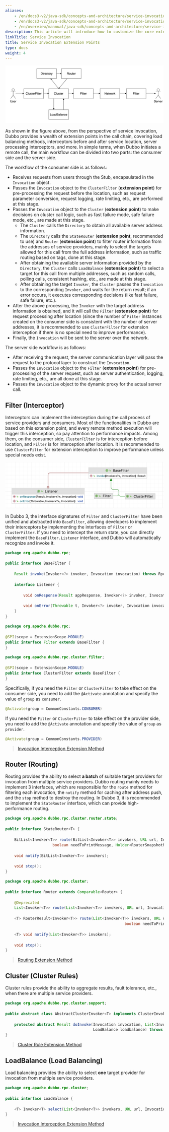 ```yaml
---
aliases:
    - /en/docs3-v2/java-sdk/concepts-and-architecture/service-invocation/
    - /en/docs3-v2/java-sdk/concepts-and-architecture/service-invocation/
    - /en/overview/mannual/java-sdk/concepts-and-architecture/service-invocation/
description: This article will introduce how to customize the core extension points in the calling chain of the Dubbo Java implementation to meet your needs.
linkTitle: Service Invocation
title: Service Invocation Extension Points
type: docs
weight: 4
---
```



![dubbo-architecture](/imgs/v3/concepts/invoke-arch.jpg)

As shown in the figure above, from the perspective of service invocation, Dubbo provides a wealth of extension points in the call chain, covering load balancing methods, interceptors before and after service location, server processing interceptors, and more.
In simple terms, when Dubbo initiates a remote call, the main workflow can be divided into two parts: the consumer side and the server side.

The workflow of the consumer side is as follows:
- Receives requests from users through the Stub, encapsulated in the `Invocation` object.
- Passes the `Invocation` object to the `ClusterFilter` (**extension point**) for pre-processing the request before the location, such as request parameter conversion, request logging, rate limiting, etc., are performed at this stage.
- Passes the `Invocation` object to the `Cluster` (**extension point**) to make decisions on cluster call logic, such as fast failure mode, safe failure mode, etc., are made at this stage.
  - The `Cluster` calls the `Directory` to obtain all available server address information.
  - The `Directory` calls the `StateRouter` (**extension point**, recommended to use) and `Router` (**extension point**) to filter router information from the addresses of service providers, mainly to select the targets allowed for this call from the full address information, such as traffic routing based on tags, done at this stage.
  - After obtaining the available server information provided by the `Directory`, the `Cluster` calls `LoadBalance` (**extension point**) to select a target for this call from multiple addresses, such as random calls, polling calls, consistent hashing, etc., are made at this stage.
  - After obtaining the target `Invoker`, the `Cluster` passes the `Invocation` to the corresponding `Invoker`, and waits for the return result; if an error occurs, it executes corresponding decisions (like fast failure, safe failure, etc.).
- After the above processing, the `Invoker` with the target address information is obtained, and it will call the `Filter` (**extension point**) for request processing after location (since the number of `Filter` instances created on the consumer side is consistent with the number of server addresses, it is recommended to use `ClusterFilter` for extension interception if there is no special need to improve performance).
- Finally, the `Invocation` will be sent to the server over the network.

The server side workflow is as follows:
- After receiving the request, the server communication layer will pass the request to the protocol layer to construct the `Invocation`.
- Passes the `Invocation` object to the `Filter` (**extension point**) for pre-processing of the server request, such as server authentication, logging, rate limiting, etc., are all done at this stage.
- Passes the `Invocation` object to the dynamic proxy for the actual server call.

## Filter (Interceptor)

Interceptors can implement the interception during the call process of service providers and consumers. Most of the functionalities in Dubbo are based on this extension point, and every remote method execution will trigger this interception, so pay attention to performance impacts.
Among them, on the consumer side, `ClusterFilter` is for interception before location, and `Filter` is for interception after location. It is recommended to use `ClusterFilter` for extension interception to improve performance unless special needs exist.

![filter-architecture](/imgs/v3/concepts/filter-arch.jpg)

In Dubbo 3, the interface signatures of `Filter` and `ClusterFilter` have been unified and abstracted into `BaseFilter`, allowing developers to implement their interceptors by implementing the interfaces of `Filter` or `ClusterFilter`.
If you need to intercept the return state, you can directly implement the `BaseFilter.Listener` interface, and Dubbo will automatically recognize and invoke it.

```java
package org.apache.dubbo.rpc;

public interface BaseFilter {
    
    Result invoke(Invoker<?> invoker, Invocation invocation) throws RpcException;

    interface Listener {

        void onResponse(Result appResponse, Invoker<?> invoker, Invocation invocation);

        void onError(Throwable t, Invoker<?> invoker, Invocation invocation);
    }
}
```

```java
package org.apache.dubbo.rpc;

@SPI(scope = ExtensionScope.MODULE)
public interface Filter extends BaseFilter {
}
```

```java
package org.apache.dubbo.rpc.cluster.filter;

@SPI(scope = ExtensionScope.MODULE)
public interface ClusterFilter extends BaseFilter {
}
```

Specifically, if you need the `Filter` or `ClusterFilter` to take effect on the consumer side, you need to add the `@Activate` annotation and specify the value of `group` as `consumer`.

```java
@Activate(group = CommonConstants.CONSUMER)
```

If you need the `Filter` or `ClusterFilter` to take effect on the provider side, you need to add the `@Activate` annotation and specify the value of `group` as `provider`.

```java
@Activate(group = CommonConstants.PROVIDER)
```

> [Invocation Interception Extension Method](/en/overview/mannual/java-sdk/reference-manual/spi/description/filter/)

## Router (Routing)

Routing provides the ability to select **a batch** of suitable target providers for invocation from multiple service providers.
Dubbo routing mainly needs to implement 3 interfaces, which are responsible for the `route` method for filtering each invocation, the `notify` method for caching after address push, and the `stop` method to destroy the routing.
In Dubbo 3, it is recommended to implement the `StateRouter` interface, which can provide high-performance routing.

```java
package org.apache.dubbo.rpc.cluster.router.state;

public interface StateRouter<T> {

    BitList<Invoker<T>> route(BitList<Invoker<T>> invokers, URL url, Invocation invocation,
                     boolean needToPrintMessage, Holder<RouterSnapshotNode<T>> nodeHolder) throws RpcException;

    void notify(BitList<Invoker<T>> invokers);

    void stop();
}
```

```java
package org.apache.dubbo.rpc.cluster;

public interface Router extends Comparable<Router> {

    @Deprecated
    List<Invoker<T>> route(List<Invoker<T>> invokers, URL url, Invocation invocation) throws RpcException;
    
    <T> RouterResult<Invoker<T>> route(List<Invoker<T>> invokers, URL url, Invocation invocation,
                                                     boolean needToPrintMessage) throws RpcException;

    <T> void notify(List<Invoker<T>> invokers);

    void stop();
}
```

> [Routing Extension Method](/en/overview/mannual/java-sdk/reference-manual/spi/description/router/)

## Cluster (Cluster Rules)

Cluster rules provide the ability to aggregate results, fault tolerance, etc., when there are multiple service providers.

```java
package org.apache.dubbo.rpc.cluster.support;

public abstract class AbstractClusterInvoker<T> implements ClusterInvoker<T> {
    
    protected abstract Result doInvoke(Invocation invocation, List<Invoker<T>> invokers,
                                       LoadBalance loadbalance) throws RpcException;
}
```


> [Cluster Rule Extension Method](/en/overview/mannual/java-sdk/reference-manual/spi/description/cluster/)

## LoadBalance (Load Balancing)

Load balancing provides the ability to select **one** target provider for invocation from multiple service providers.

```java
package org.apache.dubbo.rpc.cluster;

public interface LoadBalance {
    
    <T> Invoker<T> select(List<Invoker<T>> invokers, URL url, Invocation invocation) throws RpcException;
}
```
> [Invocation Interception Extension Method](/en/overview/mannual/java-sdk/reference-manual/spi/description/filter/)

